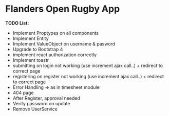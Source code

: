 # Flanders Open Rugby App

**TODO List:**
- Implement Proptypes on all components
- Implement Entity 
- Implement ValueObject on username & pasword
- Upgrade to Bootstrap 4
- implement react authorization correctly
- Implement toastr
- submitting on login not working (use increment ajax call..) + redirect to correct page
- registering on register not working  (use increment ajax call..) + redirect to correct page
- Error Handling => as in timesheet module
- 404 page
- After Register, approval needed
- Verify password on update
- Remove UserService